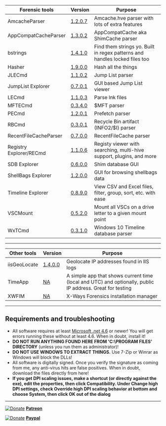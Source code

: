 
|Forensic tools  |Version| Purpose| 
|--|--|--
| AmcacheParser | [1.2.0.7](https://ericzimmerman.github.io/Software/AmcacheParser.zip) | Amcache.hve parser with lots of extra features
| AppCompatCacheParser | [1.3.0.2](https://ericzimmerman.github.io/Software/AppCompatCacheParser.zip)| AppCompatCache aka ShimCache parser
| bstrings | [ 1.4.1.0](https://ericzimmerman.github.io/Software/bstrings.zip)| Find them strings yo. Built in regex patterns and handles locked files too
| Hasher | [1.9.0.0](https://ericzimmerman.github.io/Software/hasher.zip)| Hash all the things
| JLECmd | [1.1.0.2](https://ericzimmerman.github.io/Software/JLECmd.zip)| Jump List parser
| JumpList Explorer | [0.7.0.1](https://ericzimmerman.github.io/Software/JumpListExplorer.zip) | GUI based Jump List viewer 
| LECmd  | [1.1.0.3](https://ericzimmerman.github.io/Software/LECmd.zip) | Parse lnk files
| MFTECmd |[0.3.4.0](https://ericzimmerman.github.io/Software/MFTECmd.zip) | $MFT parser
| PECmd  | [1.2.0.1](https://ericzimmerman.github.io/Software/PECmd.zip)| Prefetch parser
| RBCmd  | [0.3.0.1](https://ericzimmerman.github.io/Software/RBCmd.zip)| Recycle Bin artifact (INFO2/$I) parser
| RecentFileCacheParser | [0.7.0.0](https://ericzimmerman.github.io/Software/RecentFileCacheParser.zip) | RecentFileCache parser
| Registry Explorer/RECmd | [1.1.0.6](https://ericzimmerman.github.io/Software/RegistryExplorer_RECmd.zip)| Registy viewer with searching, multi-hive support, plugins, and more
| SDB Explorer | [0.6.0.0](https://ericzimmerman.github.io/Software/SDBExplorer.zip)| Shim database GUI
| ShellBags Explorer | [1.2.0.0](https://ericzimmerman.github.io/Software/ShellBagsExplorer.zip)| GUI for browsing shellbags data
| Timeline Explorer | [0.8.9.0](https://ericzimmerman.github.io/Software/TimelineExplorer.zip) | View CSV and Excel files, filter, group, sort, etc. with ease
| VSCMount |[0.5.2.0](https://ericzimmerman.github.io/Software/VSCMount.zip) | Mount all VSCs on a drive letter to a given mount point
| WxTCmd | [0.3.1.0](https://ericzimmerman.github.io/Software/WxTCmd.zip) | Windows 10 Timeline database parser

***

|Other tools  |Version| Purpose
|--|--|--
| iisGeoLocate | [1.4.0.0](https://ericzimmerman.github.io/Software/iisGeolocate.zip)| Geolocate IP addresses found in IIS logs
| TimeApp | [NA](https://ericzimmerman.github.io/Software/TimeApp.zip)| A simple app that shows current time (local and UTC) and optionally, public IP address. Great for testing
| XWFIM | [NA](https://ericzimmerman.github.io/Software/XWFIM.zip) | X-Ways Forensics installation manager

***
## Requirements and troubleshooting

 - All software requires at least [Microsoft .net 4.6](https://www.microsoft.com/en-us/download/details.aspx?id=48137) or newer! You will get errors running these without at least 4.6. When in doubt, install it!
 - **DO NOT RUN ANYTHING FOUND HERE FROM 'C:\PROGRAM FILES' DIRECTORY** (unless you run them as administrator)!
 - **DO NOT USE WINDOWS TO EXTRACT THINGS.** Use 7-Zip or Winrar as Windows will block the DLLs!
 - All software is digitally signed. Once you verify the signature as coming from me, any anti-virus hits are false positives. When in doubt, download the files directly from here!
 - **If you get DPI scaling issues, make a shortcut (or directly against the exe), edit the properties, then click Compatibility. Under Change high DPI settings, check Override high DPI scaling behavior at bottom and choose System, then click OK out of the dialog**

***
[![Donate](https://ericzimmerman.github.io/Quarter48.png)](https://www.patreon.com/ericzimmerman) **[Patreon](https://www.patreon.com/ericzimmerman)**

[![Donate](https://ericzimmerman.github.io/Quarter48.png)](https://paypal.me/ericrzimmerman) **[Paypal](https://paypal.me/ericrzimmerman)**
